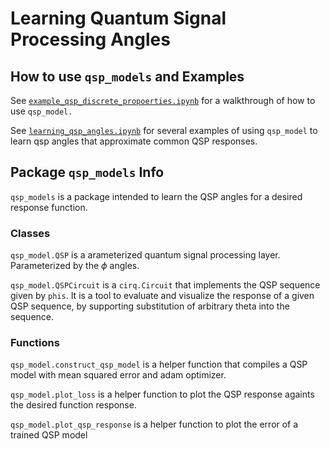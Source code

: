# Learning Quantum Signal Processing Angles 

## How to use `qsp_models` and Examples

See [`example_qsp_discrete_propoerties.ipynb`](https://github.com/jdocter/qsp/blob/main/example_qsp_discrete_propoerties.ipynb) for a walkthrough of how to use `qsp_model.`

See [`learning_qsp_angles.ipynb`](https://github.com/jdocter/qsp/blob/main/learning_qsp_angles.ipynb) for several examples of using `qsp_model` to learn qsp angles that approximate common QSP responses. 

## Package `qsp_models` Info

`qsp_models` is a package intended to learn the QSP angles for a desired response function. 

### Classes

`qsp_model.QSP` is a arameterized quantum signal processing layer. Parameterized by the $\phi$ angles.  

`qsp_model.QSPCircuit` is a `cirq.Circuit` that implements the QSP sequence given by `phis`. It is a tool to evaluate and visualize the response of a given QSP sequence, by supporting substitution of arbitrary theta into the sequence.

### Functions

`qsp_model.construct_qsp_model` is a helper function that compiles a QSP model with mean squared error and adam optimizer.

`qsp_model.plot_loss` is a helper function to plot the QSP response againts the desired function response.
	
`qsp_model.plot_qsp_response` is a helper function to plot the error of a trained QSP model 
  
